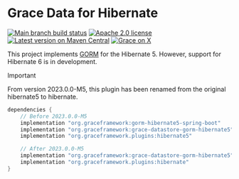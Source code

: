 # Grace Data for Hibernate

[![Main branch build status](https://github.com/graceframework/grace-data-hibernate/workflows/Grace%20CI/badge.svg?style=flat)](https://github.com/graceframework/grace-data-hibernate/actions?query=workflow%3A%Grace+CI%22)
[![Apache 2.0 license](https://img.shields.io/badge/License-APACHE%202.0-green.svg?logo=APACHE&style=flat)](https://opensource.org/licenses/Apache-2.0)
[![Latest version on Maven Central](https://img.shields.io/maven-central/v/org.graceframework.plugins/hibernate.svg?label=Maven%20Central&logo=apache-maven&style=flat)](https://search.maven.org/search?q=g:org.graceframework.plugins)
[![Grace on X](https://img.shields.io/twitter/follow/graceframework?style=social)](https://twitter.com/graceframework)

This project implements [GORM](https://github.com/graceframework/grace-data) for the Hibernate 5. However, support for Hibernate 6 is in development. 

> [!IMPORTANT]
> From version 2023.0.0-M5, this plugin has been renamed from the original hibernate5 to hibernate.


```gradle
dependencies {
    // Before 2023.0.0-M5
    implementation "org.graceframework:gorm-hibernate5-spring-boot"
    implementation "org.graceframework:grace-datastore-gorm-hibernate5"
    implementation "org.graceframework.plugins:hibernate5"

    // After 2023.0.0-M5
    implementation "org.graceframework:grace-datastore-gorm-hibernate5"
    implementation "org.graceframework.plugins:hibernate"
}
```
